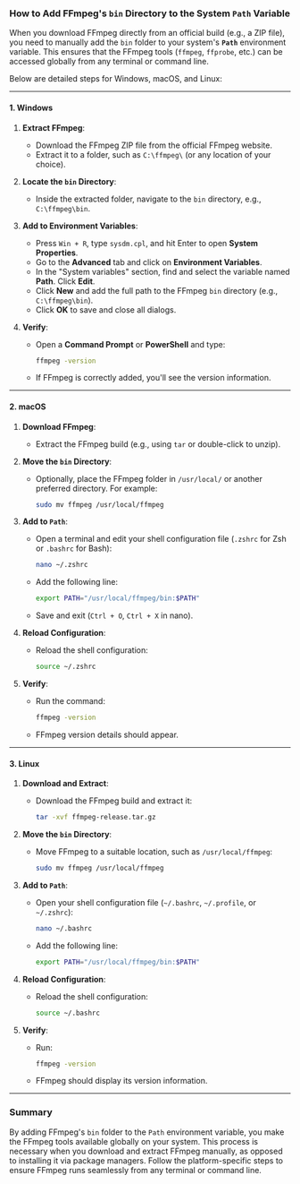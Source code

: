 ### How to Add FFmpeg's `bin` Directory to the System `Path` Variable

When you download FFmpeg directly from an official build (e.g., a ZIP file), you need to manually add the `bin` folder to your system's **`Path`** environment variable. This ensures that the FFmpeg tools (`ffmpeg`, `ffprobe`, etc.) can be accessed globally from any terminal or command line.

Below are detailed steps for Windows, macOS, and Linux:

---

#### **1. Windows**
1. **Extract FFmpeg**:
   - Download the FFmpeg ZIP file from the official FFmpeg website.
   - Extract it to a folder, such as `C:\ffmpeg\` (or any location of your choice).

2. **Locate the `bin` Directory**:
   - Inside the extracted folder, navigate to the `bin` directory, e.g., `C:\ffmpeg\bin`.

3. **Add to Environment Variables**:
   - Press `Win + R`, type `sysdm.cpl`, and hit Enter to open **System Properties**.
   - Go to the **Advanced** tab and click on **Environment Variables**.
   - In the "System variables" section, find and select the variable named **Path**. Click **Edit**.
   - Click **New** and add the full path to the FFmpeg `bin` directory (e.g., `C:\ffmpeg\bin`).
   - Click **OK** to save and close all dialogs.

4. **Verify**:
   - Open a **Command Prompt** or **PowerShell** and type:
     ```bash
     ffmpeg -version
     ```
   - If FFmpeg is correctly added, you'll see the version information.

---

#### **2. macOS**
1. **Download FFmpeg**:
   - Extract the FFmpeg build (e.g., using `tar` or double-click to unzip).

2. **Move the `bin` Directory**:
   - Optionally, place the FFmpeg folder in `/usr/local/` or another preferred directory. For example:
     ```bash
     sudo mv ffmpeg /usr/local/ffmpeg
     ```

3. **Add to `Path`**:
   - Open a terminal and edit your shell configuration file (`.zshrc` for Zsh or `.bashrc` for Bash):
     ```bash
     nano ~/.zshrc
     ```
   - Add the following line:
     ```bash
     export PATH="/usr/local/ffmpeg/bin:$PATH"
     ```
   - Save and exit (`Ctrl + O`, `Ctrl + X` in nano).

4. **Reload Configuration**:
   - Reload the shell configuration:
     ```bash
     source ~/.zshrc
     ```

5. **Verify**:
   - Run the command:
     ```bash
     ffmpeg -version
     ```
   - FFmpeg version details should appear.

---

#### **3. Linux**
1. **Download and Extract**:
   - Download the FFmpeg build and extract it:
     ```bash
     tar -xvf ffmpeg-release.tar.gz
     ```

2. **Move the `bin` Directory**:
   - Move FFmpeg to a suitable location, such as `/usr/local/ffmpeg`:
     ```bash
     sudo mv ffmpeg /usr/local/ffmpeg
     ```

3. **Add to `Path`**:
   - Open your shell configuration file (`~/.bashrc`, `~/.profile`, or `~/.zshrc`):
     ```bash
     nano ~/.bashrc
     ```
   - Add the following line:
     ```bash
     export PATH="/usr/local/ffmpeg/bin:$PATH"
     ```

4. **Reload Configuration**:
   - Reload the shell configuration:
     ```bash
     source ~/.bashrc
     ```

5. **Verify**:
   - Run:
     ```bash
     ffmpeg -version
     ```
   - FFmpeg should display its version information.

---

### Summary
By adding FFmpeg's `bin` folder to the `Path` environment variable, you make the FFmpeg tools available globally on your system.
This process is necessary when you download and extract FFmpeg manually, as opposed to installing it via package managers.
Follow the platform-specific steps to ensure FFmpeg runs seamlessly from any terminal or command line.

